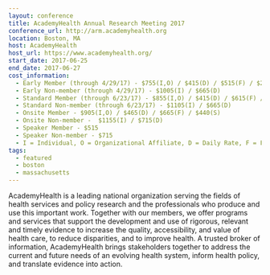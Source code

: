 ```yaml
---
layout: conference
title: AcademyHealth Annual Research Meeting 2017
conference_url: http://arm.academyhealth.org
location: Boston, MA
host: AcademyHealth
host_url: https://www.academyhealth.org/
start_date: 2017-06-25
end_date: 2017-06-27
cost_information:
  - Early Member (through 4/29/17) - $755(I,O) / $415(D) / $515(F) / $290(S)
  - Early Non-member (through 4/29/17) - $1005(I) / $665(D)
  - Standard Member (through 6/23/17) - $855(I,O) / $415(D) / $615(F) / $390(S)
  - Standard Non-member (through 6/23/17) - $1105(I) / $665(D)
  - Onsite Member - $905(I,O) / $465(D) / $665(F) / $440(S)
  - Onsite Non-member -  $1155(I) / $715(D)
  - Speaker Member - $515
  - Speaker Non-member - $715
  - I = Individual, O = Organizational Affiliate, D = Daily Rate, F = Fellow/New Professional, S = Student
tags:
  - featured
  - boston
  - massachusetts
---
```


AcademyHealth is a leading national organization serving the fields of health services and policy research and the professionals who produce and use this important work. Together with our members, we offer programs and services that support the development and use of rigorous, relevant and timely evidence to increase the quality, accessibility, and value of health care, to reduce disparities, and to improve health. A trusted broker of information, AcademyHealth brings stakeholders together to address the current and future needs of an evolving health system, inform health policy, and translate evidence into action.
